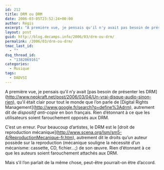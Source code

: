 ```yaml
---
id: 212
title: DRM ou DRM
date: 2006-03-05T23:52:24+00:00
author: Régis
excerpt: "A première vue, je pensais qu'il n'y avait pas besoin de présenter les DRM. C'est sans doute une erreur."
layout: post
guid: http://blog.decamps.info/2006/03/drm-ou-drm/
permalink: /2006/03/drm-ou-drm/
tmac_last_id:
  - ""
dsq_thread_id:
  - "1382069161"
categories:
  - Musique
tags:
  - DADVSI
---
```

A première vue, je pensais qu’il n’y avait \[pas besoin de présenter les DRM\](http://www.neokraft.net/post/2006/03/04/Un-vrai-disque-audio-sinon-rien), qu’il était clair pour tout le monde que l’on parle de \[Digital Rights Management\](http://www.google.fr/search?q=define%3Adrm), autrement dit de _dispositif anti-copie_ en bon français. Rien d’étonnant à ce que les utilisateurs soient farouchement opposés aux DRM.

C’est un erreur. Pour beaucoup d’artistes, le DRM est le \[droit de reproduction mécanique\](http://www.scena.org/lsm/sm5-4/ReproductionMecanique-fr.htm), autrement dit le droits qu’un auteur possède sur la reproduction (mécanique souligne la nécessité d’un mécanisme: cassette, CD, fichier…;) de son œuvre. Rien d’étonnant à ce que les auteurs soient farouchement attachés aux DRM.

Mais s’il l’on parlait de la même chose, peut-être pourrait-on être d’accord.
